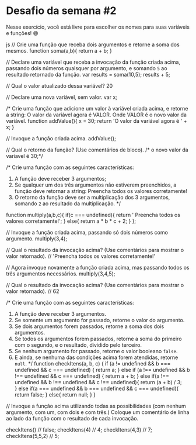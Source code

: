 # Desafio da semana #2

Nesse exercício, você está livre para escolher os nomes para suas variáveis e funções! :smile:

 js
// Crie uma função que receba dois argumentos e retorne a soma dos mesmos.
   function soma(a,b){
     return a + b;
   }

// Declare uma variável que receba a invocação da função criada acima, passando dois números quaisquer por argumento, e somando `5` ao resultado retornado da função.
  var results = soma(10,5);
  results + 5;

// Qual o valor atualizado dessa variável?
 20

// Declare uma nova variável, sem valor.
 var x;

/*
Crie uma função que adicione um valor à variável criada acima, e retorne a string:
    O valor da variável agora é VALOR.
Onde VALOR é o novo valor da variável.
 function addValue(){
   x = 30;
   return 'O valor da variável agora é ' + x;
 }

// Invoque a função criada acima.
 addValue();

// Qual o retorno da função? (Use comentários de bloco).
/* o novo valor da variavel é 30;*/

/*
Crie uma função com as seguintes características:
1. A função deve receber 3 argumentos;
2. Se qualquer um dos três argumentos não estiverem preenchidos, a função deve retornar a string:
    Preencha todos os valores corretamente!
3. O retorno da função deve ser a multiplicação dos 3 argumentos, somando `2` ao resultado da multiplicação.
*/

function multiply(a,b,c){
	if(c === undefined){
		return ' Preencha todos os valores corretamente!';
	} else{
		return a * b * c + 2;
	}
};


// Invoque a função criada acima, passando só dois números como argumento.
 multiply(3,4);

// Qual o resultado da invocação acima? (Use comentários para mostrar o valor retornado).
// 'Preencha todos os valores corretamente!'

// Agora invoque novamente a função criada acima, mas passando todos os três argumentos necessários.
 multiply(3,4,5);

// Qual o resultado da invocação acima? (Use comentários para mostrar o valor retornado).
// 62 

/*
Crie uma função com as seguintes características:
1. A função deve receber 3 argumentos.
2. Se somente um argumento for passado, retorne o valor do argumento.
3. Se dois argumentos forem passados, retorne a soma dos dois argumentos.
4. Se todos os argumentos forem passados, retorne a soma do primeiro com o segundo, e o resultado, dividido pelo terceiro.
5. Se nenhum argumento for passado, retorne o valor booleano `false`.
6. E ainda, se nenhuma das condições acima forem atendidas, retorne `null`.
*/
    function checkItens(a, b, c) {
        if (a != undefined && b === undefined && c === undefined) {
            return a;
        } else 
        if (a !== undefined && b !== undefined && c === undefined) {
            return a + b;
        } else
        if(a !== undefined && b !== undefined && c !== undefined){
          return (a + b) / 3;   
        } else
        if(a === undefined && b === undefined && c === undefined){
            return false;
        } else{
            return null;
        }
    }

// Invoque a função acima utilizando todas as possibilidades (com nenhum argumento, com um, com dois e com três.) Coloque um comentário de linha ao lado da função com o resultado de cada invocação.
 
 checkItens() // false;
 checkItens(4) // 4;
 checkItens(4,3) // 7;
 checkItens(5,5,2) // 5;

